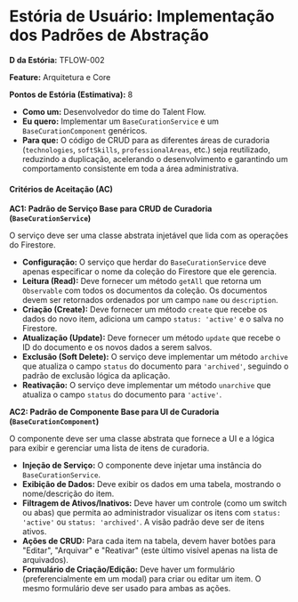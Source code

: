# **Estória de Usuário: Implementação dos Padrões de Abstração**

**D da Estória:** TFLOW-002

**Feature:** Arquitetura e Core

**Pontos de Estória (Estimativa):** 8

- **Como um:** Desenvolvedor do time do Talent Flow.
- **Eu quero:** Implementar um `BaseCurationService` e um `BaseCurationComponent` genéricos.
- **Para que:** O código de CRUD para as diferentes áreas de curadoria (`technologies`, `softSkills`, `professionalAreas`, etc.) seja reutilizado, reduzindo a duplicação, acelerando o desenvolvimento e garantindo um comportamento consistente em toda a área administrativa.

#### **Critérios de Aceitação (AC)**

**AC1: Padrão de Serviço Base para CRUD de Curadoria (`BaseCurationService`)**

O serviço deve ser uma classe abstrata injetável que lida com as operações do Firestore.

- **Configuração:** O serviço que herdar do `BaseCurationService` deve apenas especificar o nome da coleção do Firestore que ele gerencia.
- **Leitura (Read):** Deve fornecer um método `getAll` que retorna um `Observable` com todos os documentos da coleção. Os documentos devem ser retornados ordenados por um campo `name` ou `description`.
- **Criação (Create):** Deve fornecer um método `create` que recebe os dados do novo item, adiciona um campo `status: 'active'` e o salva no Firestore.
- **Atualização (Update):** Deve fornecer um método `update` que recebe o ID do documento e os novos dados a serem salvos.
- **Exclusão (Soft Delete):** O serviço deve implementar um método `archive` que atualiza o campo `status` do documento para `'archived'`, seguindo o padrão de exclusão lógica da aplicação.
- **Reativação:** O serviço deve implementar um método `unarchive` que atualiza o campo `status` do documento para `'active'`.

**AC2: Padrão de Componente Base para UI de Curadoria (`BaseCurationComponent`)**

O componente deve ser uma classe abstrata que fornece a UI e a lógica para exibir e gerenciar uma lista de itens de curadoria.

- **Injeção de Serviço:** O componente deve injetar uma instância do `BaseCurationService`.
- **Exibição de Dados:** Deve exibir os dados em uma tabela, mostrando o nome/descrição do item.
- **Filtragem de Ativos/Inativos:** Deve haver um controle (como um switch ou abas) que permita ao administrador visualizar os itens com `status: 'active'` ou `status: 'archived'`. A visão padrão deve ser de itens ativos.
- **Ações de CRUD:** Para cada item na tabela, devem haver botões para "Editar", "Arquivar" e "Reativar" (este último visível apenas na lista de arquivados).
- **Formulário de Criação/Edição:** Deve haver um formulário (preferencialmente em um modal) para criar ou editar um item. O mesmo formulário deve ser usado para ambas as ações.